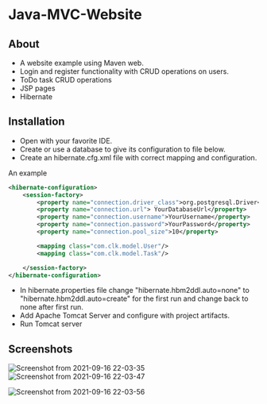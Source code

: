 # Java-MVC-Website
## About
- A website example using Maven web. 
- Login and register functionality with CRUD operations on users.
- ToDo task CRUD operations
- JSP pages
- Hibernate 

## Installation
- Open with your favorite IDE.
- Create or use a database to give its configuration to file below.
- Create an hibernate.cfg.xml file with correct mapping and configuration.

An example 
```xml
<hibernate-configuration>
    <session-factory>
        <property name="connection.driver_class">org.postgresql.Driver</property>
        <property name="connection.url"> YourDatabaseUrl</property>
        <property name="connection.username">YourUsername</property>
        <property name="connection.password">YourPassword</property>
        <property name="connection.pool_size">10</property>

        <mapping class="com.clk.model.User"/>
        <mapping class="com.clk.model.Task"/>

    </session-factory>
</hibernate-configuration>
```
- In hibernate.properties file change "hibernate.hbm2ddl.auto=none" 
 to "hibernate.hbm2ddl.auto=create" for the first run and change back to none after first run. 
- Add Apache Tomcat Server and configure with project artifacts.
- Run Tomcat server

## Screenshots
![Screenshot from 2021-09-16 22-03-35](https://user-images.githubusercontent.com/41731318/133670460-3ab378c5-c657-4185-8146-91e96f2f2fb9.png)  
![Screenshot from 2021-09-16 22-03-47](https://user-images.githubusercontent.com/41731318/133670511-4dd16d9f-7c99-426a-8670-0777f5688e67.png)  

![Screenshot from 2021-09-16 22-03-56](https://user-images.githubusercontent.com/41731318/133670529-b2745f38-3829-4cf0-950b-788e4f82e636.png)  


